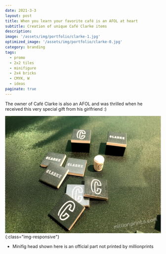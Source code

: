 ```yaml
---
date: 2021-3-3
layout: post
title: When you learn your favorite café is an AFOL at heart
subtitle: Creation of unique Café Clarke items 
description:
image: '/assets/img/portfolio/clarke-1.jpg'
optimized_image: '/assets/img/portfolio/clarke-0.jpg'
category: branding
tags:
  - promo
  - 2x2 tiles
  - minifigure
  - 2x4 bricks
  - CMYK, W
  - ideas
paginate: true
---
```


The owner of Café Clarke is also an AFOL and was thrilled when he received this very special gift from his girlfriend :)

![other views](/assets/img/portfolio/clarke-2.jpg){:class="img-responsive"}


* Minifig head shown here is an official part not printed by millionprints





